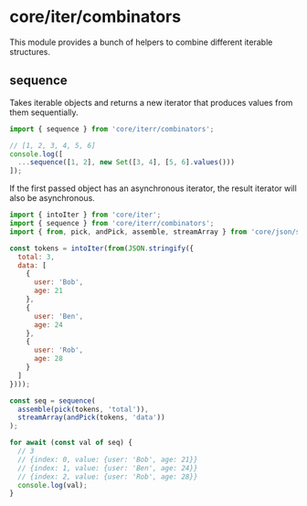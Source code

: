 # core/iter/combinators

This module provides a bunch of helpers to combine different iterable structures.

## sequence

Takes iterable objects and returns a new iterator that produces values from them sequentially.

```js
import { sequence } from 'core/iterr/combinators';

// [1, 2, 3, 4, 5, 6]
console.log([
  ...sequence([1, 2], new Set([3, 4], [5, 6].values()))
]);
```

If the first passed object has an asynchronous iterator, the result iterator will also be asynchronous.

```js
import { intoIter } from 'core/iter';
import { sequence } from 'core/iterr/combinators';
import { from, pick, andPick, assemble, streamArray } from 'core/json/stream';

const tokens = intoIter(from(JSON.stringify({
  total: 3,
  data: [
    {
      user: 'Bob',
      age: 21
    },
    {
      user: 'Ben',
      age: 24
    },
    {
      user: 'Rob',
      age: 28
    }
  ]
})));

const seq = sequence(
  assemble(pick(tokens, 'total')),
  streamArray(andPick(tokens, 'data'))
);

for await (const val of seq) {
  // 3
  // {index: 0, value: {user: 'Bob', age: 21}}
  // {index: 1, value: {user: 'Ben', age: 24}}
  // {index: 2, value: {user: 'Rob', age: 28}}
  console.log(val);
}
```
